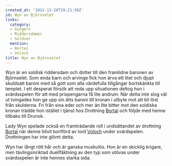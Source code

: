 ```yaml
---
created_at: '2012-11-28T19:21:56Z'
id: Wyn av Björnselet
links:
  category:
  - Gingers
  - Riddersdamer
  - Soldier
  mention:
  - Bortaï
  - Voloch
title: Wyn av Björnselet
---
```


Wyn är en soldisk riddersdam och dotter till den framlidne baronen av Björnselet. Som enda barn och
arvinge fick hon ärva ett litet och djupt skuldsatt baroni med så gott som alla värdefulla
tillgångar bortskänkta till templet. I ett desperat försök att reda upp situationen deltog hon i
svärdsspelen för att med prispengarna få lite andrum. När detta inte slog väl ut tvingades hon ge
upp sin ätts baroni till kronan i utbyte mot att bli löst från skulderna. Fri från sina eder och mer
än lite bitter mot den soldiska kronan trädde hon istället i tjänst hos Drottning [Bortaï] och
följde med henne tillbaks till Drunok.

Lady Wyn spelade också en framträdande roll i undsättandet av drottning [Bortaï] när denne blivit
bortförd av lord [Voloch] under svärdspelen. Drottningen har inte glömt detta.

Wyn har långt rött hår och är ganska muskulös. Hon är en skicklig krigare, men tävlingsinriktad
duellfäktning av den typ som utövas under svärdsspelen är inte hennes starka sida.

  [Bortaï]: Bortaï
  [Voloch]: Voloch